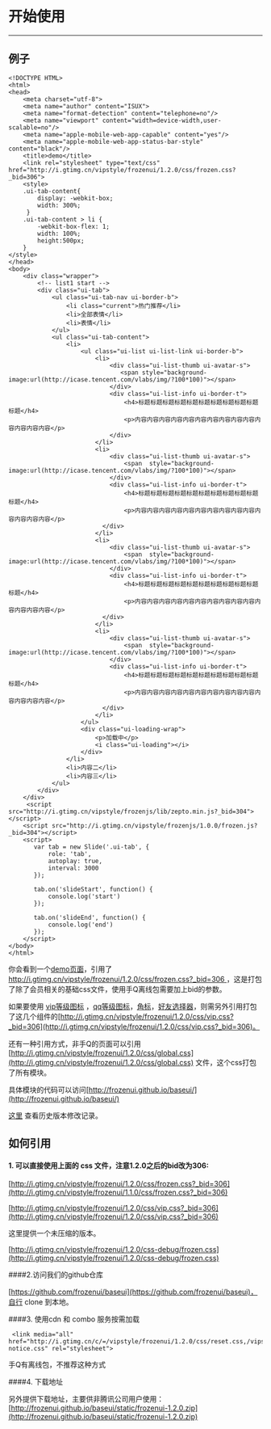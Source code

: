 # 开始使用

---

## 例子


<style>
.nico-iframe iframe{height: 400px;}
</style>

````iframe
<!DOCTYPE HTML>
<html>
<head>
	<meta charset="utf-8">
	<meta name="author" content="ISUX">
	<meta name="format-detection" content="telephone=no"/>
	<meta name="viewport" content="width=device-width,user-scalable=no"/>
	<meta name="apple-mobile-web-app-capable" content="yes"/>
	<meta name="apple-mobile-web-app-status-bar-style" content="black"/>
	<title>demo</title>
	<link rel="stylesheet" type="text/css" href="http://i.gtimg.cn/vipstyle/frozenui/1.2.0/css/frozen.css?_bid=306">
	<style>
    .ui-tab-content{
        display: -webkit-box;
        width: 300%;
     }
    .ui-tab-content > li {
        -webkit-box-flex: 1;
        width: 100%;
        height:500px;
    }
</style>
</head>
<body>
	<div class="wrapper">
		<!-- list1 start -->
		<div class="ui-tab">
		    <ul class="ui-tab-nav ui-border-b">
		        <li class="current">热门推荐</li>
		        <li>全部表情</li>
		        <li>表情</li>
		    </ul>
		    <ul class="ui-tab-content">
		        <li>
		        	<ul class="ui-list ui-list-link ui-border-b">  
					    <li>
					        <div class="ui-list-thumb ui-avatar-s">
					           <span style="background-image:url(http://icase.tencent.com/vlabs/img/?100*100)"></span>
					        </div>
					        <div class="ui-list-info ui-border-t">
					            <h4>标题标题标题标题标题标题标题标题标题标题标题</h4>
					            <p>内容内容内容内容内容内容内容内容内容内容内容内容内容内容</p>
					        </div>
					    </li>
					    <li>
					        <div class="ui-list-thumb ui-avatar-s">
					            <span  style="background-image:url(http://icase.tencent.com/vlabs/img/?100*100)"></span>
					        </div>
					        <div class="ui-list-info ui-border-t">
					            <h4>标题标题标题标题标题标题标题标题标题标题标题</h4>
					            <p>内容内容内容内容内容内容内容内容内容内容内容内容内容内容</p>
					      </div>
					    </li>
					    <li>
					        <div class="ui-list-thumb ui-avatar-s">
					            <span  style="background-image:url(http://icase.tencent.com/vlabs/img/?100*100)"></span>
					        </div>
					        <div class="ui-list-info ui-border-t">
					            <h4>标题标题标题标题标题标题标题标题标题标题标题</h4>
					            <p>内容内容内容内容内容内容内容内容内容内容内容内容内容内容</p>
					      </div>
					    </li>
					    <li>
					        <div class="ui-list-thumb ui-avatar-s">
					            <span  style="background-image:url(http://icase.tencent.com/vlabs/img/?100*100)"></span>
					        </div>
					        <div class="ui-list-info ui-border-t">
					            <h4>标题标题标题标题标题标题标题标题标题标题标题</h4>
					            <p>内容内容内容内容内容内容内容内容内容内容内容内容内容内容</p>
					      </div>
					    </li>
					</ul>
					<div class="ui-loading-wrap">
					    <p>加载中</p>
					    <i class="ui-loading"></i>
					</div>
		        </li>
		        <li>内容二</li>
		        <li>内容三</li>
		    </ul>
		</div>
	</div>
	 <script src="http://i.gtimg.cn/vipstyle/frozenjs/lib/zepto.min.js?_bid=304"></script>
    <script src="http://i.gtimg.cn/vipstyle/frozenjs/1.0.0/frozen.js?_bid=304"></script>
	<script>
	   var tab = new Slide('.ui-tab', {
	       role: 'tab',
	       autoplay: true,
	       interval: 3000
	   });
	
	   tab.on('slideStart', function() {
	       console.log('start')
	   });
	
	   tab.on('slideEnd', function() {
	       console.log('end')
	   });
	</script>
</body>
</html>
````

你会看到一个[demo页面](http://frozenui.github.io/iframe-start-1.html)，引用了[http://i.gtimg.cn/vipstyle/frozenui/1.2.0/css/frozen.css?_bid=306 
](http://i.gtimg.cn/vipstyle/frozenui/1.1.0/css/frozen.css?_bid=306 
)，这是打包了除了会员相关的基础css文件，使用手Q离线包需要加上bid的参数。


如果要使用 [vip等级图标](http://frozenui.github.io/baseui/ui-icon-viplevel) ，[qq等级图标](http://frozenui.github.io/baseui/ui-icon-qqlevel)，[角标](http://frozenui.github.io/baseui/ui-tag)，[好友选择器](http://frozenui.github.io/baseui/ui-selector)，则需另外引用打包了这几个组件的[http://i.gtimg.cn/vipstyle/frozenui/1.2.0/css/vip.css?_bid=306](http://i.gtimg.cn/vipstyle/frozenui/1.2.0/css/vip.css?_bid=306)。


还有一种引用方式，非手Q的页面可以引用[http://i.gtimg.cn/vipstyle/frozenui/1.2.0/css/global.css](http://i.gtimg.cn/vipstyle/frozenui/1.2.0/css/global.css) 文件，这个css打包了所有模块。

具体模块的代码可以访问[http://frozenui.github.io/baseui/](http://frozenui.github.io/baseui/)

[这里](http://frozenui.github.io/baseui/history.html) 查看历史版本修改记录。

## 如何引用


#### 1. 可以直接使用上面的 css 文件，注意1.2.0之后的bid改为306:

[http://i.gtimg.cn/vipstyle/frozenui/1.2.0/css/frozen.css?_bid=306](http://i.gtimg.cn/vipstyle/frozenui/1.1.0/css/frozen.css?_bid=306) 

[http://i.gtimg.cn/vipstyle/frozenui/1.2.0/css/vip.css?_bid=306](http://i.gtimg.cn/vipstyle/frozenui/1.2.0/css/vip.css?_bid=306)

这里提供一个未压缩的版本。

   [http://i.gtimg.cn/vipstyle/frozenui/1.2.0/css-debug/frozen.css](http://i.gtimg.cn/vipstyle/frozenui/1.2.0/css-debug/frozen.css)

####2.访问我们的github仓库

 [https://github.com/frozenui/baseui](https://github.com/frozenui/baseui)，自行 clone 到本地。

####3. 使用cdn 和 combo 服务按需加载

````
 <link media="all" href="http://i.gtimg.cn/c/=/vipstyle/frozenui/1.2.0/css/reset.css,/vipstyle/frozenui/1.2.0/css/ui-notice.css" rel="stylesheet">

````
手Q有离线包，不推荐这种方式

####4. 下载地址

另外提供下载地址，主要供非腾讯公司用户使用：[http://frozenui.github.io/baseui/static/frozenui-1.2.0.zip](http://frozenui.github.io/baseui/static/frozenui-1.2.0.zip)

